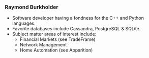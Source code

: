 ### Raymond Burkholder

* Software developer having a fondness for the C++ and Python languages.  
* Favorite databases include Cassandra, PostgreSQL & SQLite.  
* Subject matter areas of interest include:
  * Financial Markets (see TradeFrame)
  * Network Management
  * Home Automation (see Apparition)

<!--
**rburkholder/rburkholder** is a ✨ _special_ ✨ repository because its `README.md` (this file) appears on your GitHub profile.

Here are some ideas to get you started:

- 🔭 I’m currently working on ...
- 🌱 I’m currently learning ...
- 👯 I’m looking to collaborate on ...
- 🤔 I’m looking for help with ...
- 💬 Ask me about ...
- 📫 How to reach me: ...
- 😄 Pronouns: ...
- ⚡ Fun fact: ...
-->
